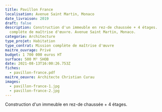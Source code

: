 ```yaml
---
title: Pavillon France
localisation: Avenue Saint Martin, Monaco
date_livraison: 2019
draft: false
description: Construction d'un immeuble en rez-de chaussée + 4 étages. Mission
  complète de maîtrise d'œuvre. Avenue Saint Martin, Monaco.
categorie: Architecture
type_projet: Habitation
type_contrat: Mission complète de maîtrise d'œuvre
maitre_ouvrage: Privé
budget: 1 700 000 euros HT
surface: 500 M² SHOB
date: 2021-08-13T16:00:26.753Z
fiches:
  - pavillon-france.pdf
maitre_oeuvre: Architecte Christian Curau
images:
  - pavillon-france-1.jpg
  - pavillon-france-2.jpg
---
```

Construction d'un immeuble en rez-de chaussée + 4 étages.